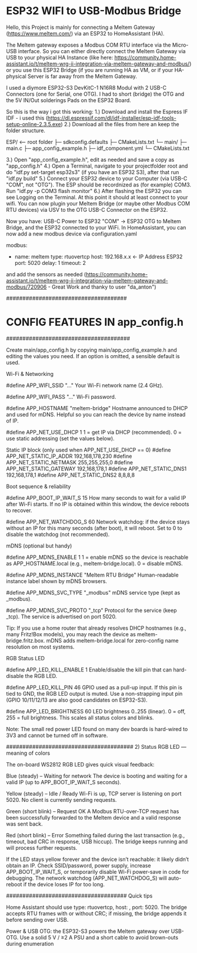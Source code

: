 # ESP32 WIFI to USB-Modbus Bridge

Hello, 
this Project is mainly for connecting a Meltem Gateway (https://www.meltem.com/) via an ESP32 to HomeAssistant (HA).

The Meltem gateway exposes a Modbus COM RTU interface via the Micro-USB interface. So you can either directly connect the Meltem Gateway via USB to your physical HA Instance (like here: https://community.home-assistant.io/t/meltem-wrg-ii-integration-via-meltem-gateway-and-modbus/) or you use this ESP32 Bridge (if you are running HA as VM, or if your HA-physical Server is far away from the Meltem Gateway.

I used a diymore ESP32-S3 DevKitC-1 N16R8 Modul with 2 USB-C Connectors (one for Serial, one OTG).
I had to short (bridge) the OTG and the 5V IN/Out solderings Pads on the ESP32 Board.


So this is the way i got this working: 
1.) Download and install the Espress IF IDF - i used this (https://dl.espressif.com/dl/idf-installer/esp-idf-tools-setup-online-2.3.5.exe)
2.) Download all the files from here an keep the folder structure.

ESP/  <-- root folder
  ├─ sdkconfig.defaults
  ├─ CMakeLists.txt
  └─ main/
     ├─ main.c
     ├─ app_config_example.h
     ├─ idf_component.yml
     └─ CMakeLists.txt

3.) Open "app_config_example.h", edit as needed and save a copy as "app_config.h"
4.) Open a Terminal, navigate to your projectfolder root and do "idf.py set-target esp32s3" (if you have an ESP32 S3), after that run "idf.py build"
5.) Connect your ESP32 device to your Computer (via USB-C "COM", not "OTG"). The ESP should be recordnized as (for example) COM3. Run "idf.py -p COM3 flash monitor"
6.) After flashing the ESP32 you can see Logging on the Terminal. At this point it should at least connect to your wifi.
You can now plugin your Meltem Bridge (or maybe other Modbus COM RTU devices) via USV to the OTG USB-C Connector on the ESP32. 

Now you have: USB-C Power to ESP32 "COM" -> ESP32 OTG to Meltem Bridge, and the ESP32 connected to your WiFi.
In HomeAssistant, you can now add a new modbus device via configuration.yaml

modbus:
  - name: meltem
    type: rtuovertcp
    host: 192.168.x.x   <- IP Address ESP32
    port: 5020
    delay: 1
    timeout: 2

and add the sensors as needed (https://community.home-assistant.io/t/meltem-wrg-ii-integration-via-meltem-gateway-and-modbus/720906 - Great Work and thanky to user "da_anton")

#####################################
#  CONFIG FEATURES IN app_config.h  #
######################################

Create main/app_config.h by copying main/app_config_example.h and editing the values you need.
If an option is omitted, a sensible default is used.

Wi-Fi & Networking

#define APP_WIFI_SSID "..."
Your Wi-Fi network name (2.4 GHz).

#define APP_WIFI_PASS "..."
Wi-Fi password.

#define APP_HOSTNAME "meltem-bridge"
Hostname announced to DHCP and used for mDNS. Helpful so you can reach the device by name instead of IP.

#define APP_NET_USE_DHCP 1
1 = get IP via DHCP (recommended).
0 = use static addressing (set the values below).

Static IP block (only used when APP_NET_USE_DHCP == 0)
#define APP_NET_STATIC_IP_ADDR 192,168,178,230
#define APP_NET_STATIC_NETMASK 255,255,255,0
#define APP_NET_STATIC_GATEWAY 192,168,178,1
#define APP_NET_STATIC_DNS1 192,168,178,1
#define APP_NET_STATIC_DNS2 8,8,8,8

Boot sequence & reliability

#define APP_BOOT_IP_WAIT_S 15
How many seconds to wait for a valid IP after Wi-Fi starts.
If no IP is obtained within this window, the device reboots to recover.

#define APP_NET_WATCHDOG_S 60
Network watchdog: if the device stays without an IP for this many seconds (after boot), it will reboot.
Set to 0 to disable the watchdog (not recommended).

mDNS (optional but handy)

#define APP_MDNS_ENABLE 1
1 = enable mDNS so the device is reachable as APP_HOSTNAME.local (e.g., meltem-bridge.local).
0 = disable mDNS.

#define APP_MDNS_INSTANCE "Meltem RTU Bridge"
Human-readable instance label shown by mDNS browsers.

#define APP_MDNS_SVC_TYPE "_modbus"
mDNS service type (kept as _modbus).

#define APP_MDNS_SVC_PROTO "_tcp"
Protocol for the service (keep _tcp). The service is advertised on port 5020.

Tip: If you use a home router that already resolves DHCP hostnames (e.g., many Fritz!Box models), you may reach the device as meltem-bridge.fritz.box. mDNS adds meltem-bridge.local for zero-config name resolution on most systems.

RGB Status LED

#define APP_LED_KILL_ENABLE 1
Enable/disable the kill pin that can hard-disable the RGB LED. 

#define APP_LED_KILL_PIN 46
GPIO used as a pull-up input. If this pin is tied to GND, the RGB LED output is muted.
Use a non-strapping input pin (GPIO 10/11/12/13 are also good candidates on ESP32-S3).

#define APP_LED_BRIGHTNESS 60
LED brightness 0..255 (linear). 0 = off, 255 = full brightness.
This scales all status colors and blinks.

Note: The small red power LED found on many dev boards is hard-wired to 3V3 and cannot be turned off in software.

#######################################
2) Status RGB LED — meaning of colors

The on-board WS2812 RGB LED gives quick visual feedback:

Blue (steady) – Waiting for network
The device is booting and waiting for a valid IP (up to APP_BOOT_IP_WAIT_S seconds).

Yellow (steady) – Idle / Ready
Wi-Fi is up, TCP server is listening on port 5020. No client is currently sending requests.

Green (short blink) – Request OK
A Modbus RTU-over-TCP request has been successfully forwarded to the Meltem device and a valid response was sent back.

Red (short blink) – Error
Something failed during the last transaction (e.g., timeout, bad CRC in response, USB hiccup).
The bridge keeps running and will process further requests.

If the LED stays yellow forever and the device isn’t reachable: it likely didn’t obtain an IP.
Check SSID/password, power supply, increase APP_BOOT_IP_WAIT_S, or temporarily disable Wi-Fi power-save in code for debugging. The network watchdog (APP_NET_WATCHDOG_S) will auto-reboot if the device loses IP for too long.

#####################################
Quick tips

Home Assistant should use type: rtuovertcp, host: <hostname or IP>, port: 5020.
The bridge accepts RTU frames with or without CRC; if missing, the bridge appends it before sending over USB.

Power & USB OTG: the ESP32-S3 powers the Meltem gateway over USB-OTG. Use a solid 5 V / ≥2 A PSU and a short cable to avoid brown-outs during enumeration
